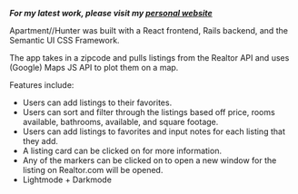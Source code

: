 ___For my latest work, please visit my [personal website](https://www.mattaquino.dev/)___

Apartment//Hunter was built with a React frontend, Rails backend, and the Semantic UI CSS Framework.

The app takes in a zipcode and pulls listings from the Realtor API and uses (Google) Maps JS API to plot them on a map. 

Features include:
* Users can add listings to their favorites.
* Users can sort and filter through the listings based off price, rooms available, bathrooms, available, and square footage. 
* Users can add listings to favorites and input notes for each listing that they add.
* A listing card can be clicked on for more information.
* Any of the markers can be clicked on to open a new window for the listing on Realtor.com will be opened. 
* Lightmode + Darkmode 

<!-- This was my first project with React and I gained a lot of comfortability with using Semantic UI from this experience. Previously I had used Bulma, another css framework where you would update class names and connect to the framework via a CDN link in the html file. Semantic brought a slew of prestyled components that sped up the development process. This was also the first time using an API from the Google Cloud Platform. It was everything you expected from Google and more, they have hundreds of API Libraries and other services under that platform. I would need a few days to sift through all the functionality. I pretty happy about the outcome of the app but like with most first time projects there were challenges and some bugs that still need to be fixed.

Some challenges included the non-uniform information returned by the Realtor API. Depending on the region the zipcode was the returned object had differing key:value pairs. It was a nightmare to deal with, we created a workaround using nexted conditional renders but that was a band aid and the real problem was with the API and it's database. These challenges lead to the discovery og GraphQL which could have possibly remedied this problem but that's another new tech to explore in the near future. Then there's also some filtering and css issues that plague every new developer. Overall, great learning experience creating this app.  -->